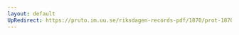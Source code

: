 ```yaml
---
layout: default
UpRedirect: https://pruto.im.uu.se/riksdagen-records-pdf/1870/prot-1870--fk--406/prot-1870--fk--406_046.pdf
---
```

